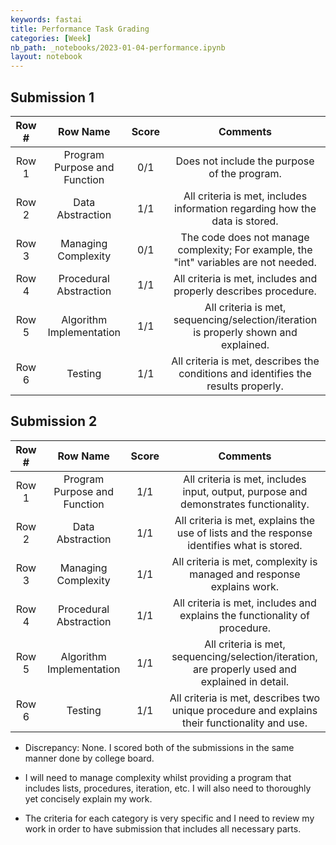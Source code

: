 ```yaml
---
keywords: fastai
title: Performance Task Grading
categories: [Week]
nb_path: _notebooks/2023-01-04-performance.ipynb
layout: notebook
---
```


<!--
#################################################
### THIS FILE WAS AUTOGENERATED! DO NOT EDIT! ###
#################################################
# file to edit: _notebooks/2023-01-04-performance.ipynb
-->

<div class="container" id="notebook-container">
        
<div class="cell border-box-sizing text_cell rendered"><div class="inner_cell">
<div class="text_cell_render border-box-sizing rendered_html">
<h2 id="Submission-1">Submission 1<a class="anchor-link" href="#Submission-1"> </a></h2><table>
<thead><tr>
<th style="text-align:center">Row #</th>
<th style="text-align:center">Row Name</th>
<th style="text-align:center">Score</th>
<th style="text-align:center">Comments</th>
</tr>
</thead>
<tbody>
<tr>
<td style="text-align:center">Row 1</td>
<td style="text-align:center">Program Purpose and Function</td>
<td style="text-align:center">0/1</td>
<td style="text-align:center">Does not include the purpose of the program.</td>
</tr>
<tr>
<td style="text-align:center">Row 2</td>
<td style="text-align:center">Data Abstraction</td>
<td style="text-align:center">1/1</td>
<td style="text-align:center">All criteria is met, includes information regarding how the data is stored.</td>
</tr>
<tr>
<td style="text-align:center">Row 3</td>
<td style="text-align:center">Managing Complexity</td>
<td style="text-align:center">0/1</td>
<td style="text-align:center">The code does not manage complexity; For example, the "int" variables are not needed.</td>
</tr>
<tr>
<td style="text-align:center">Row 4</td>
<td style="text-align:center">Procedural Abstraction</td>
<td style="text-align:center">1/1</td>
<td style="text-align:center">All criteria is met, includes and properly describes procedure.</td>
</tr>
<tr>
<td style="text-align:center">Row 5</td>
<td style="text-align:center">Algorithm Implementation</td>
<td style="text-align:center">1/1</td>
<td style="text-align:center">All criteria is met, sequencing/selection/iteration is properly shown and explained.</td>
</tr>
<tr>
<td style="text-align:center">Row 6</td>
<td style="text-align:center">Testing</td>
<td style="text-align:center">1/1</td>
<td style="text-align:center">All criteria is met, describes the conditions and identifies the results properly.</td>
</tr>
</tbody>
</table>

</div>
</div>
</div>
<div class="cell border-box-sizing text_cell rendered"><div class="inner_cell">
<div class="text_cell_render border-box-sizing rendered_html">
<h2 id="Submission-2">Submission 2<a class="anchor-link" href="#Submission-2"> </a></h2><table>
<thead><tr>
<th style="text-align:center">Row #</th>
<th style="text-align:center">Row Name</th>
<th style="text-align:center">Score</th>
<th style="text-align:center">Comments</th>
</tr>
</thead>
<tbody>
<tr>
<td style="text-align:center">Row 1</td>
<td style="text-align:center">Program Purpose and Function</td>
<td style="text-align:center">1/1</td>
<td style="text-align:center">All criteria is met, includes input, output, purpose and demonstrates functionality.</td>
</tr>
<tr>
<td style="text-align:center">Row 2</td>
<td style="text-align:center">Data Abstraction</td>
<td style="text-align:center">1/1</td>
<td style="text-align:center">All criteria is met, explains the use of lists and the response identifies what is stored.</td>
</tr>
<tr>
<td style="text-align:center">Row 3</td>
<td style="text-align:center">Managing Complexity</td>
<td style="text-align:center">1/1</td>
<td style="text-align:center">All criteria is met, complexity is managed and response explains work.</td>
</tr>
<tr>
<td style="text-align:center">Row 4</td>
<td style="text-align:center">Procedural Abstraction</td>
<td style="text-align:center">1/1</td>
<td style="text-align:center">All criteria is met, includes and explains the functionality of procedure.</td>
</tr>
<tr>
<td style="text-align:center">Row 5</td>
<td style="text-align:center">Algorithm Implementation</td>
<td style="text-align:center">1/1</td>
<td style="text-align:center">All criteria is met, sequencing/selection/iteration, are properly used and explained in detail.</td>
</tr>
<tr>
<td style="text-align:center">Row 6</td>
<td style="text-align:center">Testing</td>
<td style="text-align:center">1/1</td>
<td style="text-align:center">All criteria is met, describes two unique procedure and explains their functionality and use.</td>
</tr>
</tbody>
</table>

</div>
</div>
</div>
<div class="cell border-box-sizing text_cell rendered"><div class="inner_cell">
<div class="text_cell_render border-box-sizing rendered_html">
<ul>
<li><p>Discrepancy: None. I scored both of the submissions in the same manner done by college board.</p>
</li>
<li><p>I will need to manage complexity whilst providing a program that includes lists, procedures, iteration, etc. I will also need to thoroughly yet concisely explain my work.</p>
</li>
</ul>
<ul>
<li>The criteria for each category is very specific and I need to review my work in order to have submission that includes all necessary parts.</li>
</ul>

</div>
</div>
</div>
</div>
 

